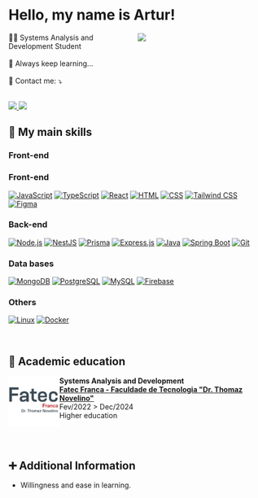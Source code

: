 # Hello, my name is Artur!

<div>
  <img src="https://raw.githubusercontent.com/MicaelliMedeiros/micaellimedeiros/master/image/computer-illustration.png" min-width="250px" max-width="250px" width="250px" align="right">

  <div align="left">
  👨‍🎓 Systems Analysis and Development Student <br /><br />
  💬 Always keep learning... <br /><br />
  💌 Contact me: ⤵️ <br /><br />

  <p>
  <a href="mailto:arturxdking@gmail.com" alt="Gmail">
  <img src="https://img.shields.io/badge/-Gmail-FF0000?style=flat-square&labelColor=FF0000&logo=gmail&logoColor=white&link=mailto:arturxdking@gmail.com" />
  </a>

<a href="https://www.linkedin.com/in/arturvsilva1/" alt="LinkedIn">
  <img src="https://img.shields.io/badge/-Linkedin-0e76a8?style=flat-square&logo=Linkedin&logoColor=white&link=https://www.linkedin.com/in/vin%C3%ADcius-gabriel-9b02091b5/" />
</a>
  </p>
  </div>
</div>

## 🚀 My main skills

### Front-end

### Front-end

[![JavaScript](https://skillicons.dev/icons?i=js "JavaScript")](https://skillicons.dev)
[![TypeScript](https://skillicons.dev/icons?i=ts "TypeScript")](https://skillicons.dev)
[![React](https://skillicons.dev/icons?i=react "React")](https://skillicons.dev)
[![HTML](https://skillicons.dev/icons?i=html "HTML")](https://skillicons.dev)
[![CSS](https://skillicons.dev/icons?i=css "CSS")](https://skillicons.dev)
[![Tailwind CSS](https://skillicons.dev/icons?i=tailwind "Tailwind CSS")](https://skillicons.dev)
[![Figma](https://skillicons.dev/icons?i=figma "Figma")](https://skillicons.dev)

### Back-end

[![Node.js](https://skillicons.dev/icons?i=nodejs "Node.js")](https://skillicons.dev)
[![NestJS](https://skillicons.dev/icons?i=nestjs "NestJS")](https://skillicons.dev)
[![Prisma](https://skillicons.dev/icons?i=prisma "Prisma")](https://skillicons.dev)
[![Express.js](https://skillicons.dev/icons?i=express "Express.js")](https://skillicons.dev)
[![Java](https://skillicons.dev/icons?i=java "Java")](https://skillicons.dev)
[![Spring Boot](https://skillicons.dev/icons?i=spring "Spring Boot")](https://skillicons.dev)
[![Git](https://skillicons.dev/icons?i=git "Git")](https://skillicons.dev)

### Data bases

[![MongoDB](https://skillicons.dev/icons?i=mongo "MongoDB")](https://skillicons.dev)
[![PostgreSQL](https://skillicons.dev/icons?i=postgres "PostgreSQL")](https://skillicons.dev)
[![MySQL](https://skillicons.dev/icons?i=mysql "MySQL")](https://skillicons.dev)
[![Firebase](https://skillicons.dev/icons?i=firebase "Firebase")](https://skillicons.dev)

### Others

[![Linux](https://skillicons.dev/icons?i=linux "Linux")](https://skillicons.dev)
[![Docker](https://skillicons.dev/icons?i=docker "Docker")](https://skillicons.dev)

<style>
    img[alt=JavaScript]:hover::after { content: "JavaScript"; font-weight: bold; }
    img[alt=TypeScript]:hover::after { content: "TypeScript"; font-weight: bold; }
    img[alt=React]:hover::after { content: "React"; font-weight: bold; }
    img[alt=HTML]:hover::after { content: "HTML"; font-weight: bold; }
    img[alt=CSS]:hover::after { content: "CSS"; font-weight: bold; }
    img[alt=Tailwind CSS]:hover::after { content: "Tailwind CSS"; font-weight: bold; }
    img[alt=Figma]:hover::after { content: "Figma"; font-weight: bold; }
    img[alt=Node.js]:hover::after { content: "Node.js"; font-weight: bold; }
    img[alt=NestJS]:hover::after { content: "NestJS"; font-weight: bold; }
    img[alt=Prisma]:hover::after { content: "Prisma"; font-weight: bold; }
    img[alt=Express.js]:hover::after { content: "Express.js"; font-weight: bold; }
    img[alt=Java]:hover::after { content: "Java"; font-weight: bold; }
    img[alt=Spring Boot]:hover::after { content: "Spring Boot"; font-weight: bold; }
    img[alt=Git]:hover::after { content: "Git"; font-weight: bold; }
    img[alt=MongoDB]:hover::after { content: "MongoDB"; font-weight: bold; }
    img[alt=PostgreSQL]:hover::after { content: "PostgreSQL"; font-weight: bold; }
    img[alt=MySQL]:hover::after { content: "MySQL"; font-weight: bold; }
    img[alt=Firebase]:hover::after { content: "Firebase"; font-weight: bold; }
    img[alt=Linux]:hover::after { content: "Linux"; font-weight: bold; }
    img[alt=Docker]:hover::after { content: "Docker"; font-weight: bold; }
</style>

<br />


## <b>📘 Academic education </b>

<div>

  [<img align="left" width="100px" alt="FATEC" src="./fatec.png"/>](https://site.fatecfranca.edu.br)

  <p align="right">

  **Systems Analysis and Development** <br />
  [**Fatec Franca - Faculdade de Tecnologia "Dr. Thomaz Novelino"​**](https://site.fatecfranca.edu.br) <br />
  Fev/2022 > Dec/2024 <br />
  Higher education
  </p>
</div>

<br/><br />

## ➕ Additional Information

* Willingness and ease in learning.
